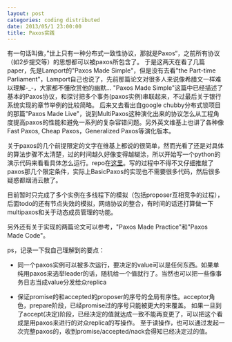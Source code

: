 ```yaml
---
layout: post
categories: coding distributed
date: 2013/05/1 23:00:00
title: Paxos实践
---
```


有一句话叫做，”世上只有一种分布式一致性协议，那就是Paxos“，之前所有协议（如2步提交等）的思想都可以被paxos所包含了。
于是这两天在看了几篇paper，先是Lamport的"Paxos Made Simple"，但是没有去看"the Part-time Parliament"，Lamport自己也说了，先前那篇论文对很多人来说像希腊文一样难以理解-_-，大家都不懂欣赏他的幽默...
"Paxos Made Simple"这篇中已经描述了基本的Paxos协议，和探讨把多个事务(paxos实例)串联起来，不过最后关于银行系统实现的章节举例的比较简略。
后来又去看出自google chubby分布式锁项目的那篇"Paxos Made Live"，说到MultiPaxos这种演化出来的协议怎么从工程角度提高paxos的性能和避免一系列的复杂容错问题。另外英文维基上也讲了各种像Fast Paxos, 
Cheap Paxos，Generalized Paxos等演化版本。

关于paxos的几个前提限定的文字在维基上都说的很简单，然而光看了还是对具体的算法步骤不太清楚，过的时间越久好像变得越糊涂，所以开始写一个python的演示代码来看看具体怎么运行。repo在[这里](https://github.com/frostyplanet/paxos)。写的过程中不得不又仔细推敲了paxos那几个限定条件，实际上BasicPaxos的实现也不需要很多代码，然后很多疑惑都烟消云散了。

目前暂时只完成了多个实例在多线程下的模拟（包括proposer互相竞争的过程），后面todo的还有节点失效的模拟，网络协议的整合，有时间的话还打算做一下multipaxos和关于动态成员管理的功能。

另外还有关于实现的两篇论文可以参考，"Paxos Made Practice"和"Paxos Made Code"。

ps，记录一下我自己理解到的要点：

* 同一个paxos实例可以被多次运行，要决定的value可以是任何东西。如果单纯用paxos来选举leader的话，随机给一个值就行了。当然也可以把一些像事务日志当成value分发给众replica

* 保证promise的和accepted的proposer的序号的全局有序性。acceptor角色，prepare阶段，已经promise过的序号只能被更大的来覆盖。
如果一旦到了accept(决定)阶段，已经决定的值就达成一致不能再变更了，可以把这个看成是用paxos来进行的对众replica的写操作。
至于读操作，也可以通过发起一次完整paxos的，收到promise/accepted/nack会得知已经决定过的值。

